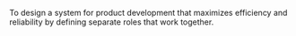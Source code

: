 To design a system for product development that maximizes efficiency and reliability by defining separate roles that work together.
